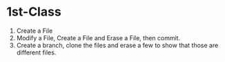 # 1st-Class

1. Create a File
2. Modify a File, Create a File and Erase a File, then commit.
3. Create a branch, clone the files and erase a few to show that those are different files.
